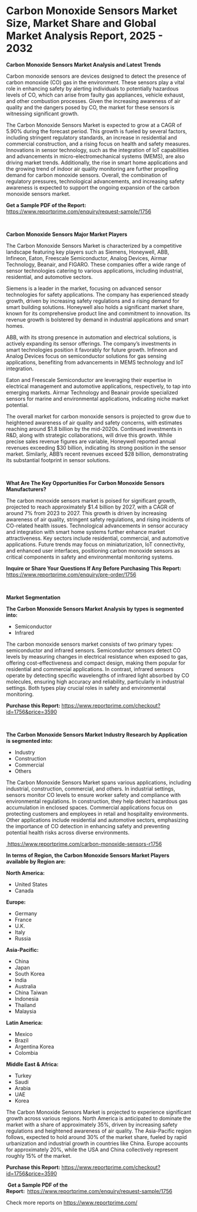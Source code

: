 <p><h1>Carbon Monoxide Sensors Market Size, Market Share and Global Market Analysis Report, 2025 - 2032</h1></p><p><strong>Carbon Monoxide Sensors Market Analysis and Latest Trends</strong></p>
<p><p>Carbon monoxide sensors are devices designed to detect the presence of carbon monoxide (CO) gas in the environment. These sensors play a vital role in enhancing safety by alerting individuals to potentially hazardous levels of CO, which can arise from faulty gas appliances, vehicle exhaust, and other combustion processes. Given the increasing awareness of air quality and the dangers posed by CO, the market for these sensors is witnessing significant growth.</p><p>The Carbon Monoxide Sensors Market is expected to grow at a CAGR of 5.90% during the forecast period. This growth is fueled by several factors, including stringent regulatory standards, an increase in residential and commercial construction, and a rising focus on health and safety measures. Innovations in sensor technology, such as the integration of IoT capabilities and advancements in micro-electromechanical systems (MEMS), are also driving market trends. Additionally, the rise in smart home applications and the growing trend of indoor air quality monitoring are further propelling demand for carbon monoxide sensors. Overall, the combination of regulatory pressures, technological advancements, and increasing safety awareness is expected to support the ongoing expansion of the carbon monoxide sensors market.</p></p>
<p><strong>Get a Sample PDF of the Report:&nbsp;</strong> <a href="https://www.reportprime.com/enquiry/request-sample/1756?utm_campaign=2221&utm_medium=2&utm_source=Github&utm_content=ia&utm_term=18032025&utm_id=carbon-monoxide-sensors">https://www.reportprime.com/enquiry/request-sample/1756</a></p>
<p>&nbsp;</p>
<p><strong>Carbon Monoxide Sensors Major Market Players</strong></p>
<p><p>The Carbon Monoxide Sensors Market is characterized by a competitive landscape featuring key players such as Siemens, Honeywell, ABB, Infineon, Eaton, Freescale Semiconductor, Analog Devices, Airmar Technology, Beanair, and FIGARO. These companies offer a wide range of sensor technologies catering to various applications, including industrial, residential, and automotive sectors.</p><p>Siemens is a leader in the market, focusing on advanced sensor technologies for safety applications. The company has experienced steady growth, driven by increasing safety regulations and a rising demand for smart building solutions. Honeywell also holds a significant market share, known for its comprehensive product line and commitment to innovation. Its revenue growth is bolstered by demand in industrial applications and smart homes.</p><p>ABB, with its strong presence in automation and electrical solutions, is actively expanding its sensor offerings. The company’s investments in smart technologies position it favorably for future growth. Infineon and Analog Devices focus on semiconductor solutions for gas sensing applications, benefiting from advancements in MEMS technology and IoT integration.</p><p>Eaton and Freescale Semiconductor are leveraging their expertise in electrical management and automotive applications, respectively, to tap into emerging markets. Airmar Technology and Beanair provide specialized sensors for marine and environmental applications, indicating niche market potential.</p><p>The overall market for carbon monoxide sensors is projected to grow due to heightened awareness of air quality and safety concerns, with estimates reaching around $1.8 billion by the mid-2020s. Continued investments in R&D, along with strategic collaborations, will drive this growth. While precise sales revenue figures are variable, Honeywell reported annual revenues exceeding $30 billion, indicating its strong position in the sensor market. Similarly, ABB’s recent revenues exceed $28 billion, demonstrating its substantial footprint in sensor solutions.</p></p>
<p>&nbsp;</p>
<p><strong>What Are The Key Opportunities For Carbon Monoxide Sensors Manufacturers?</strong></p>
<p><p>The carbon monoxide sensors market is poised for significant growth, projected to reach approximately $1.4 billion by 2027, with a CAGR of around 7% from 2023 to 2027. This growth is driven by increasing awareness of air quality, stringent safety regulations, and rising incidents of CO-related health issues. Technological advancements in sensor accuracy and integration with smart home systems further enhance market attractiveness. Key sectors include residential, commercial, and automotive applications. Future trends may focus on miniaturization, IoT connectivity, and enhanced user interfaces, positioning carbon monoxide sensors as critical components in safety and environmental monitoring systems.</p></p>
<p><strong>Inquire or Share Your Questions If Any Before Purchasing This Report:</strong> <a href="https://www.reportprime.com/enquiry/pre-order/1756?utm_campaign=2221&utm_medium=2&utm_source=Github&utm_content=ia&utm_term=18032025&utm_id=carbon-monoxide-sensors">https://www.reportprime.com/enquiry/pre-order/1756</a></p>
<p>&nbsp;</p>
<p><strong>Market Segmentation</strong></p>
<p><strong>The Carbon Monoxide Sensors Market Analysis by types is segmented into:</strong></p>
<p><ul><li>Semiconductor</li><li>Infrared</li></ul></p>
<p><p>The carbon monoxide sensors market consists of two primary types: semiconductor and infrared sensors. Semiconductor sensors detect CO levels by measuring changes in electrical resistance when exposed to gas, offering cost-effectiveness and compact design, making them popular for residential and commercial applications. In contrast, infrared sensors operate by detecting specific wavelengths of infrared light absorbed by CO molecules, ensuring high accuracy and reliability, particularly in industrial settings. Both types play crucial roles in safety and environmental monitoring.</p></p>
<p><strong>Purchase this Report:&nbsp;</strong><a href="https://www.reportprime.com/checkout?id=1756&price=3590&utm_campaign=2221&utm_medium=2&utm_source=Github&utm_content=ia&utm_term=18032025&utm_id=carbon-monoxide-sensors">https://www.reportprime.com/checkout?id=1756&price=3590</a></p>
<p>&nbsp;</p>
<p><strong>The Carbon Monoxide Sensors Market Industry Research by Application is segmented into:</strong></p>
<p><ul><li>Industry</li><li>Construction</li><li>Commercial</li><li>Others</li></ul></p>
<p><p>The Carbon Monoxide Sensors Market spans various applications, including industrial, construction, commercial, and others. In industrial settings, sensors monitor CO levels to ensure worker safety and compliance with environmental regulations. In construction, they help detect hazardous gas accumulation in enclosed spaces. Commercial applications focus on protecting customers and employees in retail and hospitality environments. Other applications include residential and automotive sectors, emphasizing the importance of CO detection in enhancing safety and preventing potential health risks across diverse environments.</p></p>
<p><a href="https://www.reportprime.com/carbon-monoxide-sensors-r1756?utm_campaign=2221&utm_medium=2&utm_source=Github&utm_content=ia&utm_term=18032025&utm_id=carbon-monoxide-sensors">&nbsp;https://www.reportprime.com/carbon-monoxide-sensors-r1756</a></p>
<p><strong>In terms of Region, the Carbon Monoxide Sensors Market Players available by Region are:</strong></p>
<p>
    <p> <strong> North America: </strong>
        <ul>
            <li>United States</li>
            <li>Canada</li>
        </ul>
        </p> 
    <p> <strong> Europe: </strong>
        <ul>
            <li>Germany</li>
            <li>France</li>
            <li>U.K.</li>
            <li>Italy</li>
            <li>Russia</li>
        </ul>
        </p> 
    <p> <strong> Asia-Pacific: </strong>
        <ul>
            <li>China</li>
            <li>Japan</li>
            <li>South Korea</li>
            <li>India</li>
            <li>Australia</li>
            <li>China Taiwan</li>
            <li>Indonesia</li>
            <li>Thailand</li>
            <li>Malaysia</li>
        </ul>
        </p> 
    <p> <strong> Latin America: </strong>
        <ul>
            <li>Mexico</li>
            <li>Brazil</li>
            <li>Argentina Korea</li>
            <li>Colombia</li>
        </ul>
        </p> 
    <p> <strong> Middle East & Africa: </strong>
        <ul>
            <li>Turkey</li>
            <li>Saudi</li>
            <li>Arabia</li>
            <li>UAE</li>
            <li>Korea</li>
        </ul>
    </p>
    </p>
<p><p>The Carbon Monoxide Sensors Market is projected to experience significant growth across various regions. North America is anticipated to dominate the market with a share of approximately 35%, driven by increasing safety regulations and heightened awareness of air quality. The Asia-Pacific region follows, expected to hold around 30% of the market share, fueled by rapid urbanization and industrial growth in countries like China. Europe accounts for approximately 20%, while the USA and China collectively represent roughly 15% of the market.</p></p>
<p><strong>Purchase this Report: </strong><a href="https://www.reportprime.com/checkout?id=1756&price=3590&utm_campaign=2221&utm_medium=2&utm_source=Github&utm_content=ia&utm_term=18032025&utm_id=carbon-monoxide-sensors">https://www.reportprime.com/checkout?id=1756&price=3590</a></p>
<p>&nbsp;<strong>Get a Sample PDF of the Report:&nbsp;&nbsp;</strong><a href="https://www.reportprime.com/enquiry/request-sample/1756?utm_campaign=2221&utm_medium=2&utm_source=Github&utm_content=ia&utm_term=18032025&utm_id=carbon-monoxide-sensors">https://www.reportprime.com/enquiry/request-sample/1756</a></p>
<p><strong></strong></p>
<p>Check more reports on <a href="https://www.reportprime.com/?utm_campaign=2221&utm_medium=2&utm_source=Github&utm_content=ia&utm_term=18032025&utm_id=carbon-monoxide-sensors">https://www.reportprime.com/</a></p>